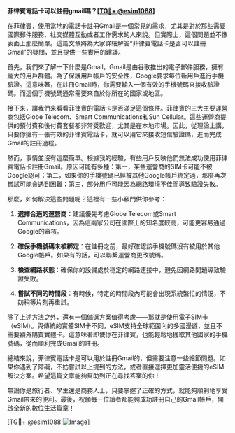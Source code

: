 **菲律賓電話卡可以註冊gmail嗎？[[TG💪+ @esim1088](https://t.me/s/esim1088)]**

在菲律賓，使用當地的電話卡註冊Gmail是一個常見的需求，尤其是對於那些需要國際郵件服務、社交媒體互動或者工作需求的人來說。但實際上，這個問題並不像表面上那麼簡單。這篇文章將為大家詳細解答“菲律賓電話卡是否可以註冊Gmail”的疑問，並且提供一些實用的建議。

首先，我們來了解一下什麼是Gmail。Gmail是由谷歌推出的電子郵件服務，擁有龐大的用戶群體。為了保護用戶帳戶的安全性，Google要求每位新用戶進行手機驗證。這意味著，在註冊Gmail時，你需要輸入一個有效的手機號碼來接收驗證碼。而這個手機號碼通常需要來自於你所在的國家或地區。

接下來，讓我們來看看菲律賓的電話卡是否滿足這個條件。菲律賓的三大主要運營商包括Globe Telecom、Smart Communications和Sun Cellular。這些運營商提供的預付費和後付費套餐都非常受歡迎，尤其是在本地市場。因此，從理論上講，只要你擁有一張有效的菲律賓電話卡，就可以用它來接收短信驗證碼，進而完成Gmail的註冊過程。

然而，事情並沒有這麼簡單。根據我的經驗，有些用戶反映他們無法成功使用菲律賓電話卡註冊Gmail。原因可能有多種：第一，某些運營商的SIM卡可能不被Google認可；第二，如果你的手機號碼已經被其他Google帳戶綁定過，那麼再次嘗試可能會遇到困難；第三，部分用戶可能因為網路環境不佳而導致驗證失敗。

那麼，如何解決這些問題呢？這裡有一些小竅門供你參考：

1. **選擇合適的運營商**：建議優先考慮Globe Telecom或Smart Communications，因為這兩家公司在國際上的知名度較高，可能更容易通過Google的審核。
   
2. **確保手機號碼未被綁定**：在註冊之前，最好確認該手機號碼沒有被用於其他Google帳戶。如果有的話，可以聯繫運營商更改號碼。

3. **檢查網路狀態**：確保你的設備處於穩定的網路連接中，避免因網路問題導致驗證失敗。

4. **嘗試不同的時間段**：有時候，特定的時間段內可能會出現系統繁忙的情況，不妨稍等片刻再重試。

除了上述方法之外，還有一個備選方案值得考慮——那就是使用電子SIM卡（eSIM）。與傳統的實體SIM卡不同，eSIM支持全球範圍內的多國漫遊，並且不需要額外購買實體卡。這意味著即使你在菲律賓，也能輕鬆地獲取其他國家的手機號碼，從而順利完成Gmail的註冊。

總結來說，菲律賓電話卡是可以用於註冊Gmail的，但需要注意一些細節問題。如果你遇到了障礙，不妨嘗試以上提到的方法，或者直接選擇更加靈活便捷的eSIM解決方案。希望這篇文章能夠幫助到正在尋找答案的你！

無論你是旅行者、學生還是商務人士，只要掌握了正確的方式，就能夠順利地享受Gmail帶來的便利。最後，祝願每一位讀者都能夠成功註冊自己的Gmail帳戶，開啟全新的數位生活篇章！

[[TG💪+ @esim1088](https://t.me/s/esim1088) ![Image](https://i.postimg.cc/4NQfJmqS/Snipaste-2025-05-13-00-14-12.png)]